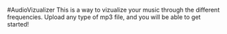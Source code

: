 #AudioVizualizer
    This is a way to vizualize your music through the different frequencies. Upload any type of mp3 file, and you will be able to get started!